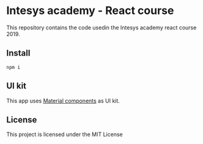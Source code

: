 # Intesys academy - React course

This repository contains the code usedin the Intesys academy react course 2019.

## Install

    npm i

## UI kit

This app uses [Material components](https://github.com/material-components/material-components-web-react#components) as UI kit.

## License

This project is licensed under the MIT License
